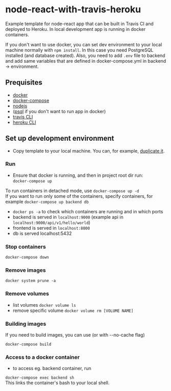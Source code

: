 # node-react-with-travis-heroku
Example template for node-react app that can be built in Travis CI and deployed to Heroku. In local development app is running in docker containers. 

If you don't want to use docker, you can set dev environment to your local machine normally with `npm install`. In this case you need PostgreSQL installed (and database created). Also, you need to add `.env` file to backend and add same variables that are defined in docker-compose.yml in backend -> environment.

## Prequisites
* [docker](https://docs.docker.com/)
* [docker-compose](https://docs.docker.com/compose/)
* [nodejs](https://nodejs.org/)
* ([psql](https://www.postgresql.org/) if you don't want to run app in docker)
* [travis CLI](https://github.com/travis-ci/travis.rb)
* [heroku CLI](https://devcenter.heroku.com/articles/heroku-cli)

## Set up development environment
- Copy template to your local machine. You can, for example, [duplicate it](https://help.github.com/articles/duplicating-a-repository/).

### Run
- Ensure that docker is running, and then in project root dir run:  
```docker-compose up```  

To run containers in detached mode, use `docker-compose up -d`  
If you want to run only some of the containers, specify containers, for example `docker-compose up backend db`
- `docker ps -a` to check which containers are running and in which ports
- backend is served in `localhost:9000` (example api in `localhost:9000/api/v1/hello/world`)
- frontend is served in `localhost:8000`
- db is served localhost:5432

### Stop containers
```docker-compose down```

### Remove images
```docker system prune -a```

### Remove volumes
- list volumes `docker volume ls`
- remove specific volume `docker volume rm [VOLUME NAME]`

### Building images
If you need to build images, you can use (or with --no-cache flag)  

```docker-compose build```

### Access to a docker container
- to access eg. backend container, run  

```docker-compose exec backend sh```  
This links the container's bash to your local shell.


